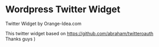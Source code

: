 Wordpress Twitter Widget
======================

Twitter Widget by Orange-Idea.com

This twitter widget based on https://github.com/abraham/twitteroauth Thanks guys ) 

